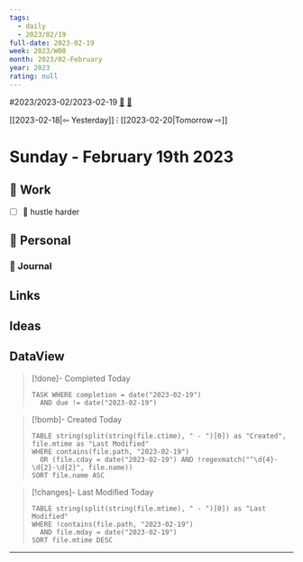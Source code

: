 ```yaml
---
tags:
  - daily
  - 2023/02/19
full-date: 2023-02-19
week: 2023/W08
month: 2023/02-February
year: 2023
rating: null
---
```


#2023/2023-02/2023-02-19 [🍋](file:///Applications/Setapp/Grapefruit.app/Contents/Macos/Grapefruit) [📆](https://exist.io/mood/timeline/edit/2023-02-19)

[[2023-02-18|⇦ Yesterday]] ⁝ [[2023-02-20|Tomorrow ⇨]]

# Sunday - February 19th 2023
## 🏢 Work
- [ ] 💪 hustle harder
## 🏡 Personal
### 📒 Journal
## Links

## Ideas

## DataView

> [!done]- Completed Today
> ```dataview
> TASK WHERE completion = date("2023-02-19")
>   AND due != date("2023-02-19")
> ```

> [!bomb]- Created Today
> ```dataview
> TABLE string(split(string(file.ctime), " - ")[0]) as "Created", file.mtime as "Last Modified"
> WHERE contains(file.path, "2023-02-19")
>   OR (file.cday = date("2023-02-19") AND !regexmatch("^\d{4}-\d{2}-\d{2}", file.name))
> SORT file.name ASC
> ```

> [!changes]- Last Modified Today
> ```dataview
> TABLE string(split(string(file.mtime), " - ")[0]) as "Last Modified"
> WHERE !contains(file.path, "2023-02-19")
>   AND file.mday = date("2023-02-19")
> SORT file.mtime DESC
> ```

---